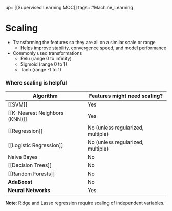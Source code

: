 up:: [[Supervised Learning MOC]]
tags:: #Machine_Learning 
# Scaling
- Transforming the features so they are all on a similar scale or range
	- Helps improve stability, convergence speed, and model performance
- Commonly used transformations
	- Relu (range 0 to infinity)
	- Sigmoid (range 0 to 1)
	- Tanh (range -1 to 1)
### Where scaling is helpful
| **Algorithm**                         | **Features might need scaling?**  |
| ------------------------------------- | --------------------------------- |
| [[SVM]]                               | Yes                               |
| [[K-Nearest Neighbors (KNN)]]         | Yes                               |
| [[Regression]]                        | No (unless regularized, multiple) |
| [[Logistic Regression]]               | No (unless regularized, multiple) |
| Naive Bayes                           | No                                |
| [[Decision Trees]] | No                                |
| [[Random Forests]]               | No                                |
| **AdaBoost**                          | No                                |
| **Neural Networks**                   | Yes                               |

**Note**: Ridge and Lasso regression require scaling of independent variables.
